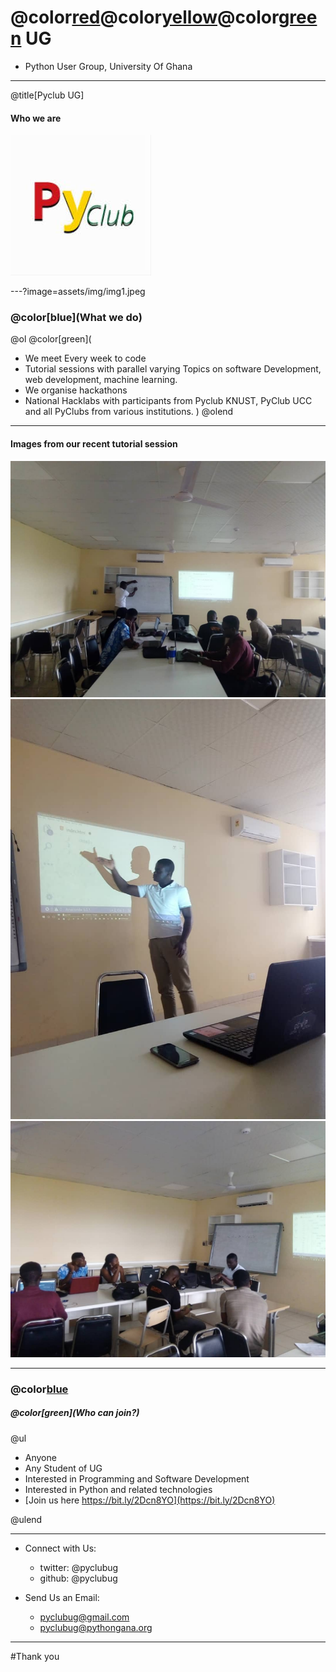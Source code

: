# @color[red](P)@color[yellow](y)@color[green](Club) UG
- Python User Group, University Of Ghana

---

@title[Pyclub UG]


#### Who we are

![Logo](assets/img/logo.jpg)

---?image=assets/img/img1.jpeg

### @color[blue](What we do)

@ol
@color[green](
- We meet Every week to code
- Tutorial sessions with parallel varying Topics on software Development, web development, machine learning.
- We organise hackathons
- National Hacklabs with participants from Pyclub KNUST, PyClub UCC and all PyClubs from various institutions.
)
@olend

---
#### Images from our recent tutorial session

![Logo](assets/img/img2.jpeg)
![Logo](assets/img/img3.jpeg)
![Logo](assets/img/img4.jpeg)


---

### @color[blue](Membership)
##### @color[green](Who can join?)
@ul

- Anyone
- Any Student of UG
- Interested in Programming and Software Development
- Interested in Python and related technologies
- [Join us here https://bit.ly/2Dcn8YO](https://bit.ly/2Dcn8YO)

@ulend

---

- Connect with Us:
    - twitter: @pyclubug
    - github: @pyclubug

- Send Us an Email:
    - pyclubug@gmail.com
    - pyclubug@pythongana.org

---
#Thank you